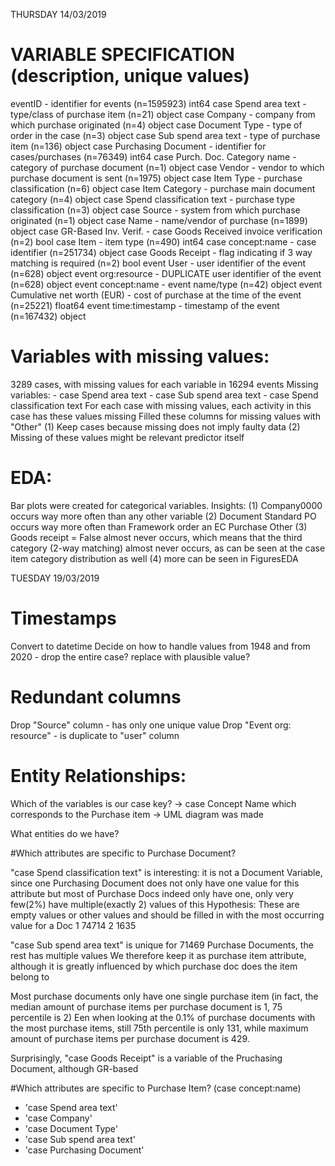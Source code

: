 THURSDAY 14/03/2019

# VARIABLE SPECIFICATION (description, unique values)
  eventID                           - identifier for events (n=1595923)                       int64
  case Spend area text              - type/class of purchase item (n=21)                      object
  case Company                      - company from which purchase originated (n=4)            object
  case Document Type                - type of order in the case (n=3)                         object
  case Sub spend area text          - type of purchase item (n=136)                           object
  case Purchasing Document          - identifier for cases/purchases (n=76349)                int64
  case Purch. Doc. Category name    - category of purchase document (n=1)                     object
  case Vendor                       - vendor to which purchase document is sent (n=1975)      object
  case Item Type                    - purchase classification (n=6)                           object
  case Item Category                - purchase main document category (n=4)                   object
  case Spend classification text    - purchase type classification (n=3)                      object
  case Source                       - system from which purchase originated (n=1)             object
  case Name                         - name/vendor of purchase (n=1899)                        object
  case GR-Based Inv. Verif.         - case Goods Received invoice verification (n=2)          bool
  case Item                         - item type (n=490)                                       int64
  case concept:name                 - case identifier (n=251734)                              object
  case Goods Receipt                - flag indicating if 3 way matching is required (n=2)     bool
  event User                        - user identifier of the event (n=628)                    object
  event org:resource                - DUPLICATE user identifier of the event (n=628)          object
  event concept:name                - event name/type (n=42)                                  object
  event Cumulative net worth (EUR)  - cost of purchase at the time of the event (n=25221)     float64
  event time:timestamp              - timestamp of the event (n=167432)                       object


# Variables with missing values:
 3289 cases, with missing values for each variable in 16294 events
 Missing variables:
    - case Spend area text
    - case Sub spend area text
    - case Spend classification text
 For each case with missing values, each activity in this case has these values missing
 Filled these columns for missing values with "Other"
    (1) Keep cases because missing does not imply faulty data
    (2) Missing of these values might be relevant predictor itself


# EDA:
Bar plots were created for categorical variables. Insights:
  (1) Company0000 occurs way more often than any other variable
  (2) Document Standard PO occurs way more often than Framework order an EC Purchase Other
  (3) Goods receipt = False almost never occurs,
      which means that the third category (2-way matching) almost never occurs,
      as can be seen at the case item category distribution as well
  (4) more can be seen in FiguresEDA


TUESDAY 19/03/2019

# Timestamps
  Convert to datetime
  Decide on how to handle values from 1948 and from 2020 - drop the entire case? replace with plausible value?

# Redundant columns
  Drop "Source" column - has only one unique value
  Drop "Event org: resource" - is duplicate to "user" column

# Entity Relationships:
  Which of the variables is our case key?
  -> case Concept Name which corresponds to the Purchase item
  -> UML diagram was made

  What entities do we have?

#Which attributes are specific to Purchase Document?

  "case Spend classification text" is interesting:
  it is not a Document Variable, since one Purchasing Document does not only have one value for this attribute
  but most of Purchase Docs indeed only have one, only very few(2%) have multiple(exactly 2) values of this
  Hypothesis: These are empty values or other values and should be filled in with the most occurring value for a Doc
      1    74714
      2     1635

  "case Sub spend area text" is unique for 71469 Purchase Documents, the rest has multiple values
  We therefore keep it as purchase item attribute, although it is greatly influenced
   by which purchase doc does the item belong to

  Most purchase documents only have one single purchase item (in fact, the median amount of purchase items per purchase document is 1, 75 percentile is 2)
  Een when looking at the 0.1% of purchase documents with the most purchase items, still 75th percentile is only 131, while maximum amount of purchase items per purchase document is 429.

  Surprisingly, "case Goods Receipt" is a variable of the Pruchasing Document, although GR-based 

#Which attributes are specific to Purchase Item?  (case concept:name)

  -   'case Spend area text'
  -   'case Company'
  -   'case Document Type'
  -   'case Sub spend area text'
  -   'case Purchasing Document'
